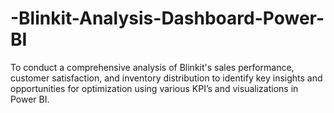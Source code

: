 # -Blinkit-Analysis-Dashboard-Power-BI
To conduct a comprehensive analysis of Blinkit's sales performance, customer  satisfaction, and inventory distribution to identify key insights and opportunities for optimization  using various KPI’s and visualizations in Power BI.
